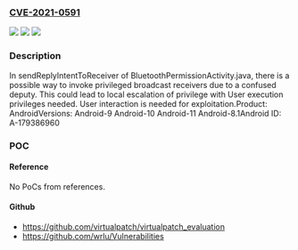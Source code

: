 ### [CVE-2021-0591](https://cve.mitre.org/cgi-bin/cvename.cgi?name=CVE-2021-0591)
![](https://img.shields.io/static/v1?label=Product&message=Android&color=blue)
![](https://img.shields.io/static/v1?label=Version&message=n%2Fa&color=blue)
![](https://img.shields.io/static/v1?label=Vulnerability&message=Elevation%20of%20privilege&color=brighgreen)

### Description

In sendReplyIntentToReceiver of BluetoothPermissionActivity.java, there is a possible way to invoke privileged broadcast receivers due to a confused deputy. This could lead to local escalation of privilege with User execution privileges needed. User interaction is needed for exploitation.Product: AndroidVersions: Android-9 Android-10 Android-11 Android-8.1Android ID: A-179386960

### POC

#### Reference
No PoCs from references.

#### Github
- https://github.com/virtualpatch/virtualpatch_evaluation
- https://github.com/wrlu/Vulnerabilities

